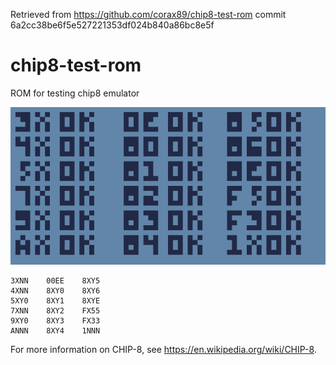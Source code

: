 Retrieved from https://github.com/corax89/chip8-test-rom commit 6a2cc38be6f5e527221353df024b840a86bc8e5f

# chip8-test-rom
ROM for testing chip8 emulator

![work preview](test_rom.png)

    3XNN	00EE	8XY5
    4XNN	8XY0	8XY6
    5XY0	8XY1	8XYE
    7XNN	8XY2	FX55
    9XY0	8XY3	FX33
    ANNN	8XY4	1NNN

For more information on CHIP-8, see https://en.wikipedia.org/wiki/CHIP-8.
